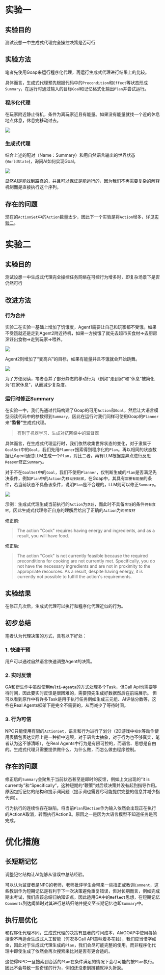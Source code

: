 # 实验一

## 实验目的
测试设想一中生成式代理完全操控决策是否可行

## 实验方法
笔者先使用Goap来运行程序化代理，再运行生成式代理进行结果上的比较。

具体而言，生成式代理预先根据代码中的`Precondition`和`Effect`等状态形成`Summary`，在运行时通过输入的目标`Goa`l和记忆格式化输出`Plan`并尝试运行。

### 程序化代理
在玩家附近静止待机，条件为离玩家近且有能量。如果没有能量就找一个近的休息地点休息，休息完移动过去。

![](../../assets/images/2024-02-28/Test1-0.png)

### 生成式代理

结合上述的配对（Name：Summary）和用自然语言输出的世界状态(`WorldState`)，询问AI如何实现Goal。

![](../../assets/images/2024-02-28/Test1-1.png)

显然AI是能找到路径的，并且可以保证是能运行的，因为我们不再需要复杂的解释机制而是直接执行这个序列。

## 存在的问题
现在的`ActionSet`中的`Action`数量太少，因此下一个实验是将`Action`增多，详见[实验二](#实验二)。

# 实验二
## 实验目的
测试设想一中生成式代理完全操控任务网络在可控行为增多时，即复杂场景下是否仍然可行

## 改进方法

### 行为合并
实验二在实验一基础上增加了饥饿度，Agent1需要让自己和玩家都不受饿。如果不受饿就还是走到Agent2附近待机，如果一方挨饿了就先去超市买食材=>去厨房烹饪出食物=>走到玩家=>喂养。

![](../../assets/images/2024-02-28/Test2-0.png)

Agent2则增加了“变高兴”的目标，如果有能量并且不饿就会开始跳舞。

![](../../assets/images/2024-02-28/Test2-1.png)

为了方便阅读，笔者合并了部分静态的移动行为（例如“走到家”和“休息”被简化为“在家休息”，从而减少复杂度。

### 运行时修正Summary

在实验一中，我们先通过代码构建了Goap的可用`Action`和`Goal`，然后让大语言模型阅读代码中的参数得到`Summary`，因此在运行时我们同样可使用Goap的`Planner`来<b>"监督"</b>生成式代理。

>有别于机器学习、生成对抗网络中的监督器

具体而言，在生成式代理运行时，我们依然收集世界状态的变化，对于隶属于`GoalSet`中的`Goal`，我们先用`Planner`搜索得到程序化的`Plan`。再以相同的状态数据让Agent通过LLM生成一个`Plan`，对比二者，再有LLM根据差异点进行反思`Reason`修正`Summary`。

对于不在`GoalSet`中的`Goal`，我们不使用`Planner`，仅判断生成的`Plan`是否满足先决条件，例如`Plan`中的`Action`为`移动到玩家`，在Goap中，其具有`需要有能量`的条件，若当前状态不具备该条件，说明`Plan`是不合理的，LLM则可以修正`Summary`。

![](../../assets/images/2024-02-28/Test2-2.png)

示例：生成式代理生成当前执行的`Action`为`烹饪`，而此时不具备`烹饪`的条件`拥有食材`，因此生成式代理修正自身的理解后给出了正确的`Action`为`购买食材`

修正前:

>The action "Cook" requires having energy and ingredients, and as a result, you will have food.

修正后:

>The action "Cook" is not currently feasible because the required preconditions for cooking are not currently met. Specifically, you do not have the necessary ingredients and are not in proximity to the appropriate resources. As a result, despite having energy, it is currently not possible to fulfill the action's requirements.


## 实验结果

在修正几次后，生成式代理可以执行和程序化代理近似的行为。

## 初步总结

笔者认为代理决策的方式，具有以下好处：
### 1. 快速干预

用户可以通过自然语言快速调整Agent的决策。

### 2. 实时反馈

GA和衍生作中虽然使用<b>`Multi-Agents`</b>的方式处理多个Task，但Call Api也需要等待时间，因此要实时反馈是很困难的，需要预先生成好数据然后在前端展示。
但可以看到原作中有许多Task是用于执行任务例如生成三元组、AI评估分数等，这些在Real Agents框架下是完全不需要的，从而减少了等待时间。

### 3. 行为可信

NPC只能使用有限的`ActionSet`，语言和行为进行了划分（2D游戏中`喝水`等动作使用表情包表达实际上是一种折中选项，对于语言太抽象，对于行为也不够真实，笔者认为这不够清晰），在Real Agents中行为是有限可控的，而语言、思想是自由的。生成式代理只需要提供做什么、为什么做，而怎么做由程序控制。

## 存在的问题
修正后的`Summary`会聚焦于当前状态甚至是即时的反馈，例如上文出现的“it is currently”和“Specifically”，这种短期的“鞭策”对后续决策并没有起到指导作用。原因包括记忆的结构和提示词问题（提示词也需要尽可能提供完整的信息并减少指代词）。

行为执行的连续性存在缺陷，将当前`Plan`和`Action`作为输入依然会出现正在执行的ActionA取消，转而执行ActionB。原因之一是因为大语言模型不知道任务是否完成。

# 优化措施


## 长短期记忆
调整记忆结构让AI能够从错误中总结经验。

可以认为监督者是NPC的老师，老师批评学生会带来一些指正或教训`Comment`，这些教训作为短期记忆是有利于下一次决策避免重复错误，但对长期而言，例如完成期末考试，我们应该总结归纳知识点，因此适用GA中的<b>`Reflect`</b>思想，在短期记忆`Comments`到达阈值时对其进行总结归纳并提交至长期记忆也即`Summary`中。


## 执行层优化

和程序化代理不同，生成式代理的决策有显著的时间成本，AkiGOAP中使用每帧搜索不再适合生成式人工智能（何况多Call API意味着多花钱），我们应当惜字如金，因此对于生成式代理生成的`Plan`，我们会尽可能完整的使用，而非程序化代理中即使生成了依然会再次搜索来比对是否有更合适的。

这使得NPC一旦搜索到合适的`Plan`在条件满足的情况下会尽可能的按`Plan`执行。因此不会导致一些奇怪的行为，例如还没走到摊铺就掉头折返。
